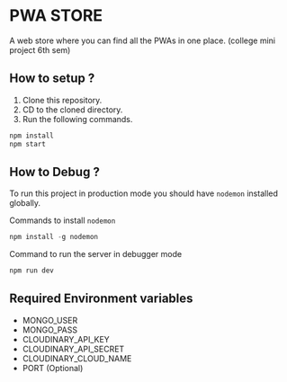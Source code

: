 # PWA STORE

A web store where you can find all the PWAs in one place. (college mini project 6th sem)

## How to setup ? 

1. Clone this repository.
2. CD to the cloned directory.
3. Run the following commands.
```javascript
npm install
npm start
```
## How to Debug ?
 To run this project in production mode you should have `nodemon` installed globally.

 Commands to install `nodemon`

 ```javascript
 npm install -g nodemon
 ```

 Command to run the server in debugger mode

 ```javascript
 npm run dev
 ```

 ## Required Environment variables
 - MONGO_USER
 - MONGO_PASS
 - CLOUDINARY_API_KEY
 - CLOUDINARY_API_SECRET
 - CLOUDINARY_CLOUD_NAME
 - PORT (Optional)